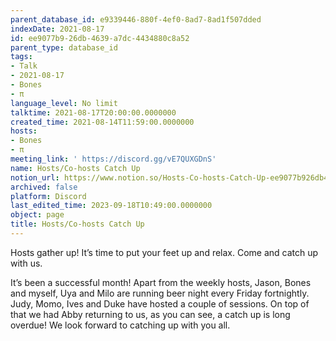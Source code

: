 ```yaml
---
parent_database_id: e9339446-880f-4ef0-8ad7-8ad1f507dded
indexDate: 2021-08-17
id: ee9077b9-26db-4639-a7dc-4434880c8a52
parent_type: database_id
tags:
- Talk
- 2021-08-17
- Bones
- π
language_level: No limit
talktime: 2021-08-17T20:00:00.0000000
created_time: 2021-08-14T11:59:00.0000000
hosts:
- Bones
- π
meeting_link: ' https://discord.gg/vE7QUXGDnS'
name: Hosts/Co-hosts Catch Up
notion_url: https://www.notion.so/Hosts-Co-hosts-Catch-Up-ee9077b926db4639a7dc4434880c8a52
archived: false
platform: Discord
last_edited_time: 2023-09-18T10:49:00.0000000
object: page
title: Hosts/Co-hosts Catch Up
---
```









Hosts gather up! It’s time to put your feet up and relax. Come and catch up with us.

It’s been a successful month! Apart from the weekly hosts, Jason, Bones and myself, Uya and Milo are running beer night every Friday fortnightly. Judy, Momo, Ives and Duke have hosted a couple of sessions. On top of that we had Abby returning to us, as you can see, a catch up is long overdue! We look forward to catching up with you all.

















